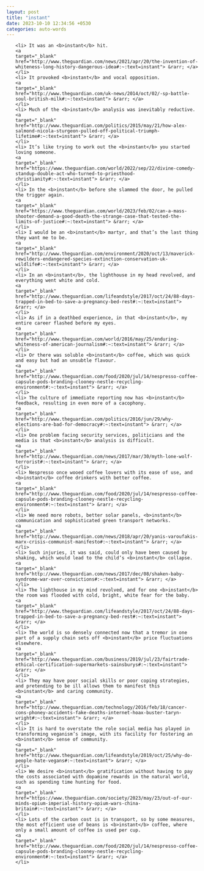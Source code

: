 ```yaml
---
layout: post
title: "instant"
date: 2023-10-10 12:34:56 +0530
categories: auto-words
---
```

<ol>

    <li> It was an <b>instant</b> hit.
    <a 
    target="_blank" 
    href="http://www.theguardian.com/news/2021/apr/20/the-invention-of-whiteness-long-history-dangerous-idea#:~:text=instant"> &rarr; </a>
    </li>
    <li> It provoked <b>instant</b> and vocal opposition.
    <a 
    target="_blank" 
    href="http://www.theguardian.com/uk-news/2014/oct/02/-sp-battle-soul-british-milk#:~:text=instant"> &rarr; </a>
    </li>
    <li> Much of the <b>instant</b> analysis was inevitably reductive.
    <a 
    target="_blank" 
    href="http://www.theguardian.com/politics/2015/may/21/how-alex-salmond-nicola-sturgeon-pulled-off-political-triumph-lifetime#:~:text=instant"> &rarr; </a>
    </li>
    <li> It’s like trying to work out the <b>instant</b> you started loving someone.
    <a 
    target="_blank" 
    href="https://www.theguardian.com/world/2022/sep/22/divine-comedy-standup-double-act-who-turned-to-priesthood-christianity#:~:text=instant"> &rarr; </a>
    </li>
    <li> In the <b>instant</b> before she slammed the door, he pulled the trigger again.
    <a 
    target="_blank" 
    href="https://www.theguardian.com/world/2023/feb/02/can-a-mass-shooter-demand-a-good-death-the-strange-case-that-tested-the-limits-of-justice#:~:text=instant"> &rarr; </a>
    </li>
    <li> I would be an <b>instant</b> martyr, and that’s the last thing they want me to be.
    <a 
    target="_blank" 
    href="http://www.theguardian.com/environment/2020/oct/13/maverick-rewilders-endangered-species-extinction-conservation-uk-wildlife#:~:text=instant"> &rarr; </a>
    </li>
    <li> In an <b>instant</b>, the lighthouse in my head revolved, and everything went white and cold.
    <a 
    target="_blank" 
    href="http://www.theguardian.com/lifeandstyle/2017/oct/24/88-days-trapped-in-bed-to-save-a-pregnancy-bed-rest#:~:text=instant"> &rarr; </a>
    </li>
    <li> As if in a deathbed experience, in that <b>instant</b>, my entire career flashed before my eyes.
    <a 
    target="_blank" 
    href="http://www.theguardian.com/world/2016/may/25/enduring-whiteness-of-american-journalism#:~:text=instant"> &rarr; </a>
    </li>
    <li> Or there was soluble <b>instant</b> coffee, which was quick and easy but had an unsubtle flavour.
    <a 
    target="_blank" 
    href="http://www.theguardian.com/food/2020/jul/14/nespresso-coffee-capsule-pods-branding-clooney-nestle-recycling-environment#:~:text=instant"> &rarr; </a>
    </li>
    <li> The culture of immediate reporting now has <b>instant</b> feedback, resulting in even more of a cacophony.
    <a 
    target="_blank" 
    href="http://www.theguardian.com/politics/2016/jun/29/why-elections-are-bad-for-democracy#:~:text=instant"> &rarr; </a>
    </li>
    <li> One problem facing security services, politicians and the media is that <b>instant</b> analysis is difficult.
    <a 
    target="_blank" 
    href="http://www.theguardian.com/news/2017/mar/30/myth-lone-wolf-terrorist#:~:text=instant"> &rarr; </a>
    </li>
    <li> Nespresso once wooed coffee lovers with its ease of use, and <b>instant</b> coffee drinkers with better coffee.
    <a 
    target="_blank" 
    href="http://www.theguardian.com/food/2020/jul/14/nespresso-coffee-capsule-pods-branding-clooney-nestle-recycling-environment#:~:text=instant"> &rarr; </a>
    </li>
    <li> We need more robots, better solar panels, <b>instant</b> communication and sophisticated green transport networks.
    <a 
    target="_blank" 
    href="http://www.theguardian.com/news/2018/apr/20/yanis-varoufakis-marx-crisis-communist-manifesto#:~:text=instant"> &rarr; </a>
    </li>
    <li> Such injuries, it was said, could only have been caused by shaking, which would lead to the child’s <b>instant</b> collapse.
    <a 
    target="_blank" 
    href="http://www.theguardian.com/news/2017/dec/08/shaken-baby-syndrome-war-over-convictions#:~:text=instant"> &rarr; </a>
    </li>
    <li> The lighthouse in my mind revolved, and for one <b>instant</b> the room was flooded with cold, bright, white fear for the baby.
    <a 
    target="_blank" 
    href="http://www.theguardian.com/lifeandstyle/2017/oct/24/88-days-trapped-in-bed-to-save-a-pregnancy-bed-rest#:~:text=instant"> &rarr; </a>
    </li>
    <li> The world is so densely connected now that a tremor in one part of a supply chain sets off <b>instant</b> price fluctuations elsewhere.
    <a 
    target="_blank" 
    href="http://www.theguardian.com/business/2019/jul/23/fairtrade-ethical-certification-supermarkets-sainsburys#:~:text=instant"> &rarr; </a>
    </li>
    <li> They may have poor social skills or poor coping strategies, and pretending to be ill allows them to manifest this <b>instant</b> and caring community.
    <a 
    target="_blank" 
    href="http://www.theguardian.com/technology/2016/feb/18/cancer-cons-phoney-accidents-fake-deaths-internet-hoax-buster-taryn-wright#:~:text=instant"> &rarr; </a>
    </li>
    <li> It is hard to overstate the role social media has played in transforming veganism’s image, with its facility for fostering an <b>instant</b> sense of community.
    <a 
    target="_blank" 
    href="http://www.theguardian.com/lifeandstyle/2019/oct/25/why-do-people-hate-vegans#:~:text=instant"> &rarr; </a>
    </li>
    <li> We desire <b>instant</b> gratification without having to pay the costs associated with dopamine rewards in the natural world, such as spending time hunting for food.
    <a 
    target="_blank" 
    href="https://www.theguardian.com/society/2023/may/23/out-of-our-minds-opium-imperial-history-opium-wars-china-britain#:~:text=instant"> &rarr; </a>
    </li>
    <li> Lots of the carbon cost is in transport, so by some measures, the most efficient use of beans is <b>instant</b> coffee, where only a small amount of coffee is used per cup.
    <a 
    target="_blank" 
    href="http://www.theguardian.com/food/2020/jul/14/nespresso-coffee-capsule-pods-branding-clooney-nestle-recycling-environment#:~:text=instant"> &rarr; </a>
    </li>